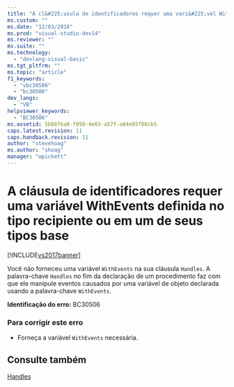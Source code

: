 ```yaml
---
title: "A cl&#225;usula de identificadores requer uma vari&#225;vel WithEvents definida no tipo recipiente ou em um de seus tipos base | Microsoft Docs"
ms.custom: ""
ms.date: "12/03/2016"
ms.prod: "visual-studio-dev14"
ms.reviewer: ""
ms.suite: ""
ms.technology: 
  - "devlang-visual-basic"
ms.tgt_pltfrm: ""
ms.topic: "article"
f1_keywords: 
  - "vbc30506"
  - "bc30506"
dev_langs: 
  - "VB"
helpviewer_keywords: 
  - "BC30506"
ms.assetid: 5b66f6a8-f050-4e03-a57f-a64e85f80cb5
caps.latest.revision: 11
caps.handback.revision: 11
author: "stevehoag"
ms.author: "shoag"
manager: "wpickett"
---
```

# A cl&#225;usula de identificadores requer uma vari&#225;vel WithEvents definida no tipo recipiente ou em um de seus tipos base
[!INCLUDE[vs2017banner](../../../csharp/includes/vs2017banner.md)]

Você não forneceu uma variável `WithEvents` na sua cláusula `Handles`.  A palavra\-chave `Handles` no fim da declaração de um procedimento faz com que ele manipule eventos causados por uma variável de objeto declarada usando a palavra\-chave `WithEvents`.  
  
 **Identificação do erro:**  BC30506  
  
### Para corrigir este erro  
  
-   Forneça a variável `WithEvents` necessária.  
  
## Consulte também  
 [Handles](../../../visual-basic/language-reference/statements/handles-clause.md)